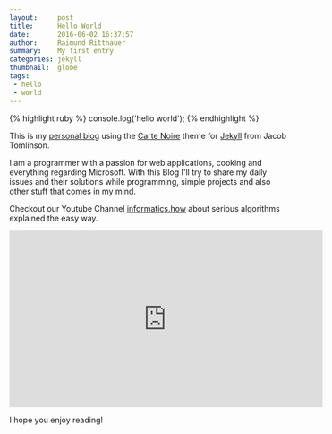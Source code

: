 ```yaml
---
layout:     post
title:      Hello World
date:       2016-06-02 16:37:57
author:     Raimund Rittnauer
summary:    My first entry
categories: jekyll
thumbnail:  globe
tags:
 - hello
 - world
---
```


{% highlight ruby %}
console.log('hello world');
{% endhighlight %}

This is my [personal blog][1] using the [Carte Noire][2] theme for [Jekyll][3] from Jacob Tomlinson.

I am a programmer with a passion for web applications, cooking and everything regarding Microsoft.
With this Blog I'll try to share my daily issues and their solutions while programming, simple projects and also other stuff that comes in my mind.

Checkout our Youtube Channel [informatics.how][4] about serious algorithms explained the easy way.
<div class="embed-responsive embed-responsive-16by9">
  <iframe class="embed-responsive-item" width="560" height="315" src="https://www.youtube.com/embed/Wsl8Ah4acFM" frameborder="0" allowfullscreen>
  </iframe>
</div>

I hope you enjoy reading!

[1]: http://rittnauer.at
[2]: http://carte-noire.jacobtomlinson.co.uk/
[3]: https://jekyllrb.com/
[4]: http://informatics.how